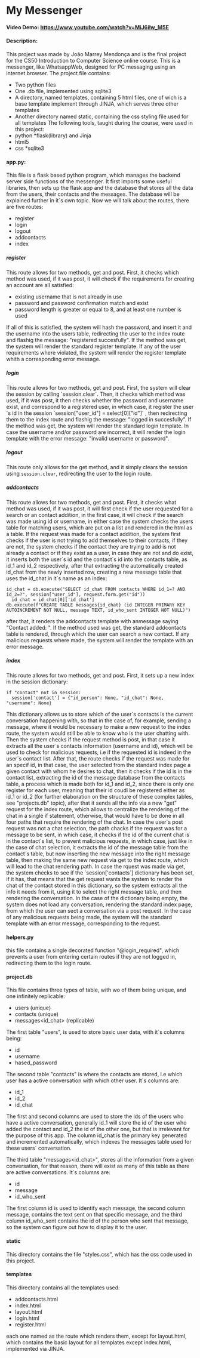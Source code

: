 # My Messenger
#### Video Demo:  https://www.youtube.com/watch?v=MiJ6ilw_M5E
#### Description:
This project was made by João Marrey Mendonça and is the final project for the CS50 Introduction to Computer Science online course.
This is a messenger, like WhatsappWeb, designed for PC messaging using an internet browser.
The project file contains:
* Two python files
* One .db file, implemented using sqlite3
* A directory, named templates, containing 5 html files, one of wich is a base template implement through JINJA, which serves three other templates
* Another directory named static, containing the css styling file used for all templates
The following tools, taught during the course, were used in this project:
* python
  *flask(library) and Jinja
* html5
* css
*sqlite3

#### app.py:

This file is a flask based python program, which manages the backend server side functions of the messenger.
It first imports some useful libraries, then sets up the flask app and the database that stores all the data from the users, their contacts and the messages.
The database will be explained further in it´s own topic. Now we will talk about the routes, there are five routes:
* register
* login
* logout
* addcontacts
* index

##### register
This route allows for two methods, get and post. First, it checks which method was used, if it was post, it will check if the requirements 
for creating an account are all satisfied:
* existing username that is not already in use
* password and password confirmation match and exist
* password length is greater or equal to 8, and at least one number is used

If all of this is satisfied, the system will hash the password, and insert it and the username into the users table, redirecting the user to the index route 
 and flashig the message: "registered succesfully". If the method was get, the system will render the standard register template. If any 
of the user requirements where violated, the system will render the register template whith a corresponding error message.

##### login
This route allows for two methods, get and post. First, the system will clear the session by calling ´session.clear´. Then, it checks which method was used, if it was post, it then checks 
whether the password and username exist, and correspond to a registered user, in which case, it register the user´s id in the session ´session["user_id"] = select[0]["id"]´ ,
then redirecting them to the index route and flashig the message: "logged in succesfully". If the method was get, the system will render the standard login template. In case the username and/or password 
are incorrect, it will render the login template with the error message: "invalid username or password".

##### logout
This route only allows for the get method, and it simply clears the session using `session.clear`, redirecting the user to the login route.

##### addcontacts
This route allows for two methods, get and post. First, it checks what method was used, if it was post, it will first check if the user requested
for a search or an contact addition, in the first case, it will check if the search was made using id or username, in either case the system 
checks the users table for matching users, which are put on a list and rendered in the html as a table. If the request was made for a contact addition, the system first checks if the user is not trying to 
add themselves to their contacts, if they are not, the system checks if the contact they are trying to add is not already a contact or if they exist as a user, in case they are not and do exist, it inserts both 
the user´s id and the contact´s id into the contacts table, as id_1 and id_2 respectively, after that extracting the automatically created id_chat from the 
newly inserted row, creating a new message table that uses the id_chat in it´s name as an index:
```
id_chat = db.execute("SELECT id_chat FROM contacts WHERE id_1=? AND id_2=?", session["user_id"], request.form.get("id"))
  id_chat = id_chat[0]['id_chat']
db.execute(f"CREATE TABLE messages{id_chat} (id INTEGER PRIMARY KEY AUTOINCREMENT NOT NULL, message TEXT, id_who_sent INTEGER NOT NULL)")
```
after that, it renders the addcontacts template with anmessage saying "Contact added: <username>".
If the method used was get, the standard addcontacts table is rendered, through which the user can search a new contact. If any malicious requests 
where made, the system will render the template with an error message.

##### index
This route allows for two methods, get and post. First, it sets up a new index in the session dictionary:
```
if "contact" not in session:
  session['contact'] = {"id_person": None, "id_chat": None, "username": None}
```
This dictionary allows us to store which of the user´s contacts is the current conversation happening with, so that in the case of, for example, sending a message, 
where it would be necessary to make a new request to the index route, the system would still be able to know who is the user chatting with.
Then the system checks if the request method is post, in that case it extracts all the user´s contacts information (username and id), which will be used to check for malicious requests, 
i.e if the requested id is indeed in the user´s contact list. After that, the route checks if the request was made for an specif id, in that case, the user selected from the standard index page a 
given contact with whom he desires to chat, then it checks if the id is in the contact list, extracting the id of the message database from the contacts
table, a process which is made both for id_1 and id_2, since there is only one register for each user, meaning that their id coudl be registered either as id_1 or id_2 
(for further elaboration on the structure of these complex tables, see "projects.db" topic), after that it sends all the info via a new "get" request 
for the index route, which allows to centralize the rendering of the chat in a single if statement, otherwise, that would have to be done in all four paths 
that require the rendering of the chat. In case the user´s post request was not a chat selection, the path chacks if the request was for a message to be sent, in which case, it checks if the id of the current chat 
is in the contact´s list, to prevent malicious requests, in which case, just like in the case of chat selection, it extracts the id of the message table from the contact´s
table, but now inserting the new message into the right message table, then making the same new request via get to the index route, which will lead to the chat rendering path.
In case the rquest was made via get, the system checks to see if the ´session['contacts´] dictionary has been set, if it has, that means that the get request 
wants the system to render the chat of the contact stored in this dictionary, so the system extracts all the info it needs from it, using it to select 
the right message table, and then rendering the conversation. In the case of the dictionary being empty, the system does not load any conversation, rendering the 
standard index page, from which the user can sect a conversation via a post request. In the case of any malicious requests being made, the system will the standard template with an error message, corresponding 
to the request.

#### helpers.py
this file contains a single decorated function "@login_required", which prevents a user from entering certain routes if they are not logged in, redirecting 
them to the login route.

#### project.db
This file contains three types of table, with wo of them being unique, and one infinitely replicable:
* users (unique)
* contacts (unique)
* messages<id_chat> (replicable)

The first table "users", is used to store basic user data, with it´s columns being:
* id
* username
* hased_password

The second table "contacts" is where the contacts are stored, i.e which user has a active conversation with which other user. It´s columns are:
* id_1
* id_2
* id_chat

The first and second columns are used to store the ids of the users who have a active conversation, generally id_1 will store the id of 
the user who added the contact and id_2 the id of the other one, but that is irrelevant for the purpose of this app. The column id_chat 
is the primary key generated and incremented automatically, which indexes the messages table used for these users´ conversation.

The third table "messages<id_chat>", stores all the information from a given conversation, for that reason, there will exist as many of this table as 
there are active conversations. It´s columns are:
* id
* message
* id_who_sent

The first column id is used to identify each message, the second column message, contains the text sent on that specific message, and the third 
column id_who_sent contains the id of the person who sent that message, so the system can figure out how to display it to the user.

#### static
This directory contains the file "styles.css", which has the css code used in this project.

#### templates
This directory contains all the templates used:
* addcontacts.html
* index.html
* layout.html
* login.html
* register.html

each one named as the route which renders them, except for layout.html, which contains the basic layout for all templates except index.html, implemented via JINJA.











